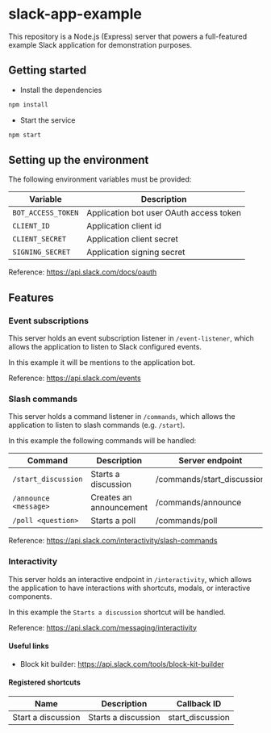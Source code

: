 # slack-app-example

This repository is a Node.js (Express) server that powers a full-featured example Slack application for demonstration purposes.

## Getting started

- Install the dependencies

```bash
npm install
```

- Start the service

```bash
npm start
```

## Setting up the environment

The following environment variables must be provided:

| Variable           | Description                             |
| ------------------ | --------------------------------------- |
| `BOT_ACCESS_TOKEN` | Application bot user OAuth access token |
| `CLIENT_ID`        | Application client id                   |
| `CLIENT_SECRET`    | Application client secret               |
| `SIGNING_SECRET`   | Application signing secret              |

Reference: https://api.slack.com/docs/oauth

## Features

### Event subscriptions

This server holds an event subscription listener in `/event-listener`, which allows the application to listen to Slack configured events.

In this example it will be mentions to the application bot.

Reference: https://api.slack.com/events

### Slash commands

This server holds a command listener in `/commands`, which allows the application to listen to slash commands (e.g. `/start`).

In this example the following commands will be handled:

| Command               | Description             | Server endpoint            |
| --------------------- | ----------------------- | -------------------------- |
| `/start_discussion`   | Starts a discussion     | /commands/start_discussion |
| `/announce <message>` | Creates an announcement | /commands/announce         |
| `/poll <question>`    | Starts a poll           | /commands/poll             |

Reference: https://api.slack.com/interactivity/slash-commands

### Interactivity

This server holds an interactive endpoint in `/interactivity`, which allows the application to have interactions with shortcuts, modals, or interactive components.

In this example the `Starts a discussion` shortcut will be handled.

Reference: https://api.slack.com/messaging/interactivity

#### Useful links

- Block kit builder: https://api.slack.com/tools/block-kit-builder

#### Registered shortcuts

| Name               | Description         | Callback ID      |
| ------------------ | ------------------- | ---------------- |
| Start a discussion | Starts a discussion | start_discussion |
